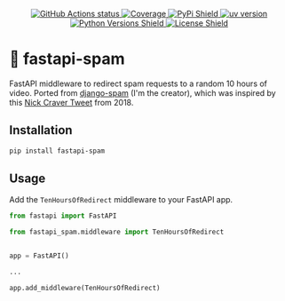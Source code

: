 <p align="center">
    <a href="https://github.com/nickatnight/fastapi-spam/actions">
        <img alt="GitHub Actions status" src="https://github.com/nickatnight/fastapi-spam/actions/workflows/main.yaml/badge.svg">
    </a>
    <a href="https://codecov.io/gh/nickatnight/fastapi-spam">
        <img alt="Coverage" src="https://codecov.io/gh/nickatnight/fastapi-spam/branch/main/graph/badge.svg?token=FUZyqlCbbl"/>
    </a>
    <a href="https://pypi.org/project/fastapi-spam/">
        <img alt="PyPi Shield" src="https://img.shields.io/pypi/v/fastapi-spam">
    </a>
    <a href="https://docs.astral.sh/uv/">
        <img alt="uv version" src="https://img.shields.io/badge/uv-0.7.18+-purple">
    </a>
    <a href="https://www.python.org/downloads/">
        <img alt="Python Versions Shield" src="https://img.shields.io/badge/Python-3.12+-blue?logo=python&logoColor=white">
    </a>
    <a href="https://github.com/nickatnight/fastapi-spam/blob/master/LICENSE">
        <img alt="License Shield" src="https://img.shields.io/github/license/nickatnight/fastapi-spam">
    </a>
</p>

# 🍔 fastapi-spam

FastAPI middleware to redirect spam requests to a random 10 hours of video. Ported from [django-spam](https://github.com/Tivix/django-spam) (I'm the creator), which was inspired by this [Nick Craver Tweet](https://twitter.com/nick_craver/status/720062942960623616) from 2018.

## Installation

```bash
pip install fastapi-spam
```

## Usage

Add the `TenHoursOfRedirect` middleware to your FastAPI app.

```python
from fastapi import FastAPI

from fastapi_spam.middleware import TenHoursOfRedirect


app = FastAPI()

...

app.add_middleware(TenHoursOfRedirect)
```
